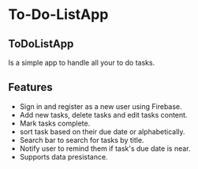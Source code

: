 # To-Do-ListApp

## ToDoListApp 
  Is a simple app to handle all your to do tasks.
  
  ## Features
  - Sign in and register as a new user using Firebase.
  - Add new tasks, delete tasks and edit tasks content.
  - Mark tasks complete.
  - sort task based on their due date or alphabetically.
  - Search bar to search for tasks by title.
  - Notify user to remind them if task's due date is near.
  - Supports data presistance.
  
